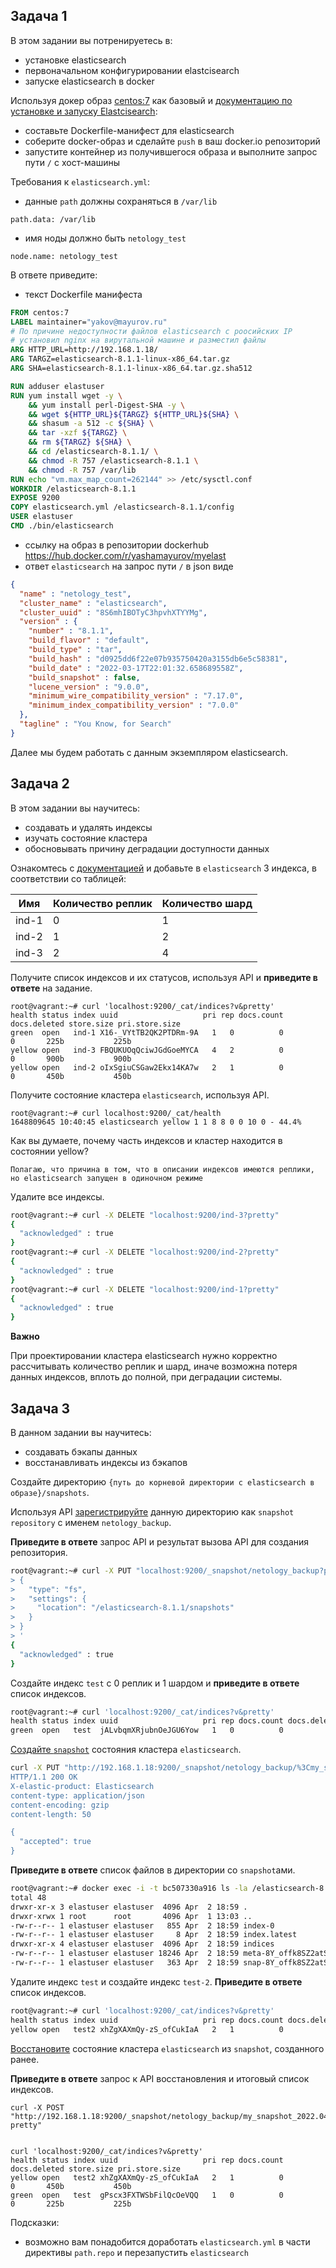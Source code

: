 ## Задача 1

В этом задании вы потренируетесь в:
- установке elasticsearch
- первоначальном конфигурировании elastcisearch
- запуске elasticsearch в docker

Используя докер образ [centos:7](https://hub.docker.com/_/centos) как базовый и 
[документацию по установке и запуску Elastcisearch](https://www.elastic.co/guide/en/elasticsearch/reference/current/targz.html):

- составьте Dockerfile-манифест для elasticsearch
- соберите docker-образ и сделайте `push` в ваш docker.io репозиторий
- запустите контейнер из получившегося образа и выполните запрос пути `/` c хост-машины

Требования к `elasticsearch.yml`:
- данные `path` должны сохраняться в `/var/lib`
```
path.data: /var/lib
```
- имя ноды должно быть `netology_test`
```
node.name: netology_test
```

В ответе приведите:
- текст Dockerfile манифеста
```dockerfile
FROM centos:7
LABEL maintainer="yakov@mayurov.ru"
# По причине недоступности файлов elasticsearch с роосийских IP 
# установил nginx на вирутальной машине и разместил файлы
ARG HTTP_URL=http://192.168.1.18/
ARG TARGZ=elasticsearch-8.1.1-linux-x86_64.tar.gz
ARG SHA=elasticsearch-8.1.1-linux-x86_64.tar.gz.sha512

RUN adduser elastuser
RUN yum install wget -y \
    && yum install perl-Digest-SHA -y \
    && wget ${HTTP_URL}${TARGZ} ${HTTP_URL}${SHA} \
    && shasum -a 512 -c ${SHA} \
    && tar -xzf ${TARGZ} \
    && rm ${TARGZ} ${SHA} \
    && cd /elasticsearch-8.1.1/ \
    && chmod -R 757 /elasticsearch-8.1.1 \
    && chmod -R 757 /var/lib     
RUN echo "vm.max_map_count=262144" >> /etc/sysctl.conf
WORKDIR /elasticsearch-8.1.1
EXPOSE 9200
COPY elasticsearch.yml /elasticsearch-8.1.1/config
USER elastuser
CMD ./bin/elasticsearch
```
- ссылку на образ в репозитории dockerhub
https://hub.docker.com/r/yashamayurov/myelast
- ответ `elasticsearch` на запрос пути `/` в json виде
```json
{
  "name" : "netology_test",
  "cluster_name" : "elasticsearch",
  "cluster_uuid" : "8S6mhIBOTyC3hpvhXTYYMg",
  "version" : {
    "number" : "8.1.1",
    "build_flavor" : "default",
    "build_type" : "tar",
    "build_hash" : "d0925dd6f22e07b935750420a3155db6e5c58381",
    "build_date" : "2022-03-17T22:01:32.658689558Z",
    "build_snapshot" : false,
    "lucene_version" : "9.0.0",
    "minimum_wire_compatibility_version" : "7.17.0",
    "minimum_index_compatibility_version" : "7.0.0"
  },
  "tagline" : "You Know, for Search"
}
```


Далее мы будем работать с данным экземпляром elasticsearch.

## Задача 2

В этом задании вы научитесь:
- создавать и удалять индексы
- изучать состояние кластера
- обосновывать причину деградации доступности данных

Ознакомтесь с [документацией](https://www.elastic.co/guide/en/elasticsearch/reference/current/indices-create-index.html) 
и добавьте в `elasticsearch` 3 индекса, в соответствии со таблицей:

| Имя | Количество реплик | Количество шард |
|-----|-------------------|-----------------|
| ind-1| 0 | 1 |
| ind-2 | 1 | 2 |
| ind-3 | 2 | 4 |

Получите список индексов и их статусов, используя API и **приведите в ответе** на задание.
```
root@vagrant:~# curl 'localhost:9200/_cat/indices?v&pretty'
health status index uuid                   pri rep docs.count docs.deleted store.size pri.store.size
green  open   ind-1 X16-_VYtTB2QK2PTDRm-9A   1   0          0            0       225b           225b
yellow open   ind-3 FBQUKUOqQciwJGdGoeMYCA   4   2          0            0       900b           900b
yellow open   ind-2 oIxSgiuCSGaw2Ekx14KA7w   2   1          0            0       450b           450b
```

Получите состояние кластера `elasticsearch`, используя API.
```
root@vagrant:~# curl localhost:9200/_cat/health
1648809645 10:40:45 elasticsearch yellow 1 1 8 8 0 0 10 0 - 44.4%
```
Как вы думаете, почему часть индексов и кластер находится в состоянии yellow?
```
Полагаю, что причина в том, что в описании индексов имеются реплики, но elasticsearch запущен в одиночном режиме
```
Удалите все индексы.
```bash
root@vagrant:~# curl -X DELETE "localhost:9200/ind-3?pretty"
{
  "acknowledged" : true
}
root@vagrant:~# curl -X DELETE "localhost:9200/ind-2?pretty"
{
  "acknowledged" : true
}
root@vagrant:~# curl -X DELETE "localhost:9200/ind-1?pretty"
{
  "acknowledged" : true
}
```
**Важно**

При проектировании кластера elasticsearch нужно корректно рассчитывать количество реплик и шард,
иначе возможна потеря данных индексов, вплоть до полной, при деградации системы.

## Задача 3

В данном задании вы научитесь:
- создавать бэкапы данных
- восстанавливать индексы из бэкапов

Создайте директорию `{путь до корневой директории с elasticsearch в образе}/snapshots`.

Используя API [зарегистрируйте](https://www.elastic.co/guide/en/elasticsearch/reference/current/snapshots-register-repository.html#snapshots-register-repository) 
данную директорию как `snapshot repository` c именем `netology_backup`.

**Приведите в ответе** запрос API и результат вызова API для создания репозитория.
```bash
root@vagrant:~# curl -X PUT "localhost:9200/_snapshot/netology_backup?pretty" -H 'Content-Type: application/json' -d'
> {
>   "type": "fs",
>   "settings": {
>     "location": "/elasticsearch-8.1.1/snapshots"
>   }
> }
> '
{
  "acknowledged" : true
}
```
Создайте индекс `test` с 0 реплик и 1 шардом и **приведите в ответе** список индексов.
```bash
root@vagrant:~# curl 'localhost:9200/_cat/indices?v&pretty'
health status index uuid                   pri rep docs.count docs.deleted store.size pri.store.size
green  open   test  jALvbqmXRjubnOeJGU6Yow   1   0          0            0       225b           225b
```
[Создайте `snapshot`](https://www.elastic.co/guide/en/elasticsearch/reference/current/snapshots-take-snapshot.html) 
состояния кластера `elasticsearch`.
```bash
curl -X PUT "http://192.168.1.18:9200/_snapshot/netology_backup/%3Cmy_snapshot_%7Bnow%2Fd%7D%3E?pretty"'
HTTP/1.1 200 OK
X-elastic-product: Elasticsearch
content-type: application/json
content-encoding: gzip
content-length: 50

{
  "accepted": true
}
```
**Приведите в ответе** список файлов в директории со `snapshot`ами.
```bash
root@vagrant:~# docker exec -i -t bc507330a916 ls -la /elasticsearch-8.1.1/snapshots
total 48
drwxr-xr-x 3 elastuser elastuser  4096 Apr  2 18:59 .
drwxr-xrwx 1 root      root       4096 Apr  1 13:03 ..
-rw-r--r-- 1 elastuser elastuser   855 Apr  2 18:59 index-0
-rw-r--r-- 1 elastuser elastuser     8 Apr  2 18:59 index.latest
drwxr-xr-x 4 elastuser elastuser  4096 Apr  2 18:59 indices
-rw-r--r-- 1 elastuser elastuser 18246 Apr  2 18:59 meta-8Y_offk8SZ2atSjqW2r2TA.dat
-rw-r--r-- 1 elastuser elastuser   363 Apr  2 18:59 snap-8Y_offk8SZ2atSjqW2r2TA.dat
```
Удалите индекс `test` и создайте индекс `test-2`. **Приведите в ответе** список индексов.
```bash
root@vagrant:~# curl 'localhost:9200/_cat/indices?v&pretty'
health status index uuid                   pri rep docs.count docs.deleted store.size pri.store.size
yellow open   test2 xhZgXAXmQy-zS_ofCukIaA   2   1          0            0       450b           450b
```
[Восстановите](https://www.elastic.co/guide/en/elasticsearch/reference/current/snapshots-restore-snapshot.html) состояние
кластера `elasticsearch` из `snapshot`, созданного ранее. 

**Приведите в ответе** запрос к API восстановления и итоговый список индексов.
```
curl -X POST "http://192.168.1.18:9200/_snapshot/netology_backup/my_snapshot_2022.04.02/_restore?pretty"


curl 'localhost:9200/_cat/indices?v&pretty'
health status index uuid                   pri rep docs.count docs.deleted store.size pri.store.size
yellow open   test2 xhZgXAXmQy-zS_ofCukIaA   2   1          0            0       450b           450b
green  open   test  gPscx3FXTWSbFilQcOeVQQ   1   0          0            0       225b           225b
```
Подсказки:
- возможно вам понадобится доработать `elasticsearch.yml` в части директивы `path.repo` и перезапустить `elasticsearch`
